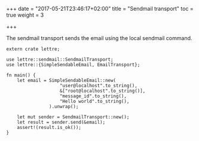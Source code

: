 +++
date = "2017-05-21T23:46:17+02:00"
title = "Sendmail transport"
toc = true
weight = 3

+++

The sendmail transport sends the email using the local sendmail command.

```rust,no_run
extern crate lettre;

use lettre::sendmail::SendmailTransport;
use lettre::{SimpleSendableEmail, EmailTransport};

fn main() {
    let email = SimpleSendableEmail::new(
                    "user@localhost".to_string(),
                    &["root@localhost".to_string()],
                    "message_id".to_string(),
                    "Hello world".to_string(),
                ).unwrap();
    
    let mut sender = SendmailTransport::new();
    let result = sender.send(&email);
    assert!(result.is_ok());
}
```

